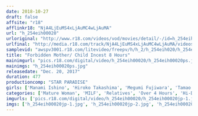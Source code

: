 ```yaml
---
date: 2018-10-27
draft: false
affsite: "r18"
afflinkr18: "NjA4LjEuMS4xLjAuMC4wLjAuMA"
url: "h_254eih00020"
urloriginal: "http://www.r18.com/videos/vod/movies/detail/-/id=h_254eih00020"
urlfinal: "http://media.r18.com/track/NjA4LjEuMS4xLjAuMC4wLjAuMA/videos/vod/movies/detail/-/id=h_254eih00020"
samplevid: "awspv3001.r18.com/litevideo/freepv/h/h_2/h_254eih020/h_254eih020_dmb_w.mp4"
title: "Forbidden Mother/ Child Incest 8 Hours"
mainimgurl: "pics.r18.com/digital/video/h_254eih00020/h_254eih00020ps.jpg"
mainimgs: "h_254eih00020ps.jpg"
releasedate: "Dec. 20, 2017"
duration: 477
productioncomp: "STAR PARADISE"
girls: ['Manami Ishino', 'Hiroko Takashima', 'Megumi Fujiwara', 'Tamao Abe', 'Aki Karino', 'Junko Murai', 'Naomi Fukura', 'Keiko Uehara', 'Sayo Minegishi']
categories: ['Mature Woman', 'MILF', 'Relatives', 'Over 4 Hours', 'Hi-Def']
imgurls: ['pics.r18.com/digital/video/h_254eih00020/h_254eih00020jp-1.jpg', 'pics.r18.com/digital/video/h_254eih00020/h_254eih00020jp-2.jpg', 'pics.r18.com/digital/video/h_254eih00020/h_254eih00020jp-3.jpg', 'pics.r18.com/digital/video/h_254eih00020/h_254eih00020jp-4.jpg', 'pics.r18.com/digital/video/h_254eih00020/h_254eih00020jp-5.jpg', 'pics.r18.com/digital/video/h_254eih00020/h_254eih00020jp-6.jpg', 'pics.r18.com/digital/video/h_254eih00020/h_254eih00020jp-7.jpg', 'pics.r18.com/digital/video/h_254eih00020/h_254eih00020jp-8.jpg', 'pics.r18.com/digital/video/h_254eih00020/h_254eih00020jp-9.jpg', 'pics.r18.com/digital/video/h_254eih00020/h_254eih00020jp-10.jpg', 'pics.r18.com/digital/video/h_254eih00020/h_254eih00020jp-11.jpg', 'pics.r18.com/digital/video/h_254eih00020/h_254eih00020jp-12.jpg', 'pics.r18.com/digital/video/h_254eih00020/h_254eih00020jp-13.jpg', 'pics.r18.com/digital/video/h_254eih00020/h_254eih00020jp-14.jpg', 'pics.r18.com/digital/video/h_254eih00020/h_254eih00020jp-15.jpg', 'pics.r18.com/digital/video/h_254eih00020/h_254eih00020jp-16.jpg', 'pics.r18.com/digital/video/h_254eih00020/h_254eih00020jp-17.jpg', 'pics.r18.com/digital/video/h_254eih00020/h_254eih00020jp-18.jpg', 'pics.r18.com/digital/video/h_254eih00020/h_254eih00020jp-19.jpg', 'pics.r18.com/digital/video/h_254eih00020/h_254eih00020jp-20.jpg']
imgs: ['h_254eih00020jp-1.jpg', 'h_254eih00020jp-2.jpg', 'h_254eih00020jp-3.jpg', 'h_254eih00020jp-4.jpg', 'h_254eih00020jp-5.jpg', 'h_254eih00020jp-6.jpg', 'h_254eih00020jp-7.jpg', 'h_254eih00020jp-8.jpg', 'h_254eih00020jp-9.jpg', 'h_254eih00020jp-10.jpg', 'h_254eih00020jp-11.jpg', 'h_254eih00020jp-12.jpg', 'h_254eih00020jp-13.jpg', 'h_254eih00020jp-14.jpg', 'h_254eih00020jp-15.jpg', 'h_254eih00020jp-16.jpg', 'h_254eih00020jp-17.jpg', 'h_254eih00020jp-18.jpg', 'h_254eih00020jp-19.jpg', 'h_254eih00020jp-20.jpg']
---
```

